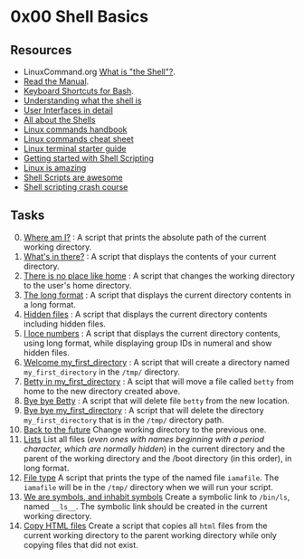 # 0x00 Shell Basics

## Resources

- LinuxCommand.org [What is "the Shell"?](http://linuxcommand.org/lc3_lts0010.php).
- [Read the Manual](http://linuxcommand.org/lc3_man_pages/man1.html).
- [Keyboard Shortcuts for Bash](https://www.howtogeek.com/howto/ubuntu/keyboard-shortcuts-for-bash-command-shell-for-ubuntu-debian-suse-redhat-linux-etc/).
- [Understanding what the shell is](https://allthings.how/what-is-the-default-shell-in-linux-called/)
- [User Interfaces in detail](http://theteacher.info/index.php/systems-software/notes/4623-types-of-user-interface)
- [All about the Shells](https://mindmajix.com/shell-scripting-tutorial)
- [Linux commands handbook](https://bjpcjp.github.io/pdfs/devops/linux-commands-handbook.pdf)
- [Linux commands cheat sheet](http://cc.iiti.ac.in/docs/linuxcommands.pdf)
- [Linux terminal starter guide](https://www.howtogeek.com/140679/beginner-geek-how-to-start-using-the-linux-terminal/#:~:text=Launch%20a%20terminal%20from%20your,distributions%20use%20bash%20by%20default.&text=Press%20Enter%20after%20typing%20a,have%20file%20extensions%20on%20Linux.)
- [Getting started with Shell Scripting](https://www.guru99.com/introduction-to-shell-scripting.html)
- [Linux is amazing](https://www.comparitech.com/net-admin/linux-shell-getting-started/)
- [Shell Scripts are awesome](https://dev.to/dechamp/bash-scripts-are-awesome-13m3)
- [Shell scripting crash course](https://www.freecodecamp.org/news/shell-scripting-crash-course-how-to-write-bash-scripts-in-linux/)

## Tasks

0. [Where am I?](./0-current_working_directory) : A script that prints the absolute path of the current working directory.
1. [What's in there?](./1-listit) : A script that displays the contents of your current directory.
2. [There is no place like home](./2-bring_me_home) : A script that changes the working directory to the user's home directory.
3. [The long format](./3-listfiles) : A script that displays the current directory contents in a long format.
4. [Hidden files](./4-listmorefiles) : A script that displays the current directory contents including hidden files.
5. [I loce numbers](./5-listfilesdigitonly) : A script that displays the current directory contents, using long format, while displaying group IDs in numeral and show hidden files.
6. [Welcome my_first_directory](./6-firstdirectory) : A script that will create a directory named `my_first_directory` in the `/tmp/` directory.
7. [Betty in my_first_directory](./7-movethatfile) : A scipt that will move a file called `betty` from home to the new directory created above.
8. [Bye bye Betty](./8-firstdelete) : A script that will delete file `betty` from the new location.
9. [Bye bye my_first_directory](./9-firstdirdeletion) : A script that will delete the directory `my_first_directory` that is in the `/tmp/` directory path.
10. [Back to the future](./10-back) Change working directory to the previous one.
11. [Lists](./11-lists) List all files (*even ones with names beginning with a period character, which are normally hidden*) in the current directory and the parent of the working directory and the /boot directory (in this order), in long format.
12. [File type](./12-file_type) A script that prints the type of the named file `iamafile`. The `iamafile` will be in the `/tmp/` directory when we will run your script.
13. [We are symbols, and inhabit symbols](./13-symbolic_link) Create a symbolic link to `/bin/ls`, named `__ls__`. The symbolic link should be created in the current working directory.
14. [Copy HTML files](./14-copy_html) Create a script that copies all `html` files from the current working directory to the parent working directory while only copying files that did not exist.
